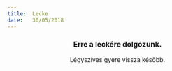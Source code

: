 ```yaml
---
title:  Lecke
date:   30/05/2018
---
```


### <center>Erre a leckére dolgozunk.</center>
<center>Légyszíves gyere vissza később.</center>